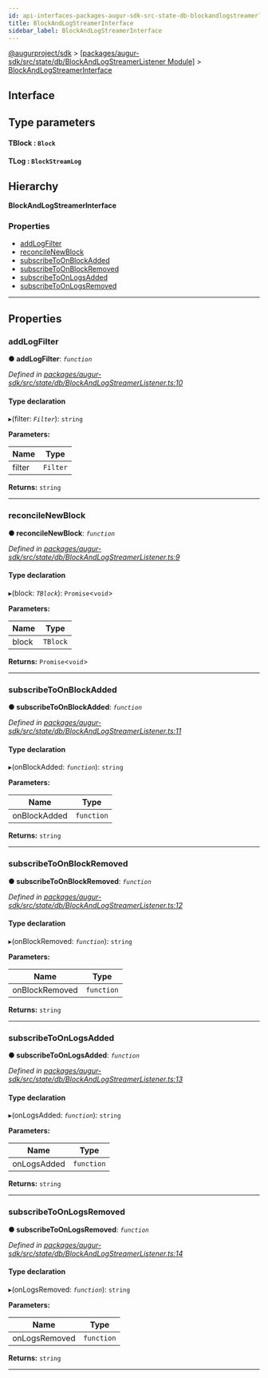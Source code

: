 ```yaml
---
id: api-interfaces-packages-augur-sdk-src-state-db-blockandlogstreamerlistener-blockandlogstreamerinterface
title: BlockAndLogStreamerInterface
sidebar_label: BlockAndLogStreamerInterface
---
```


[@augurproject/sdk](api-readme.md) > [[packages/augur-sdk/src/state/db/BlockAndLogStreamerListener Module]](api-modules-packages-augur-sdk-src-state-db-blockandlogstreamerlistener-module.md) > [BlockAndLogStreamerInterface](api-interfaces-packages-augur-sdk-src-state-db-blockandlogstreamerlistener-blockandlogstreamerinterface.md)

## Interface

## Type parameters
#### TBlock :  `Block`
#### TLog :  `BlockStreamLog`
## Hierarchy

**BlockAndLogStreamerInterface**

### Properties

* [addLogFilter](api-interfaces-packages-augur-sdk-src-state-db-blockandlogstreamerlistener-blockandlogstreamerinterface.md#addlogfilter)
* [reconcileNewBlock](api-interfaces-packages-augur-sdk-src-state-db-blockandlogstreamerlistener-blockandlogstreamerinterface.md#reconcilenewblock)
* [subscribeToOnBlockAdded](api-interfaces-packages-augur-sdk-src-state-db-blockandlogstreamerlistener-blockandlogstreamerinterface.md#subscribetoonblockadded)
* [subscribeToOnBlockRemoved](api-interfaces-packages-augur-sdk-src-state-db-blockandlogstreamerlistener-blockandlogstreamerinterface.md#subscribetoonblockremoved)
* [subscribeToOnLogsAdded](api-interfaces-packages-augur-sdk-src-state-db-blockandlogstreamerlistener-blockandlogstreamerinterface.md#subscribetoonlogsadded)
* [subscribeToOnLogsRemoved](api-interfaces-packages-augur-sdk-src-state-db-blockandlogstreamerlistener-blockandlogstreamerinterface.md#subscribetoonlogsremoved)

---

## Properties

<a id="addlogfilter"></a>

###  addLogFilter

**● addLogFilter**: *`function`*

*Defined in [packages/augur-sdk/src/state/db/BlockAndLogStreamerListener.ts:10](https://github.com/AugurProject/augur/blob/b4365d6894/packages/augur-sdk/src/state/db/BlockAndLogStreamerListener.ts#L10)*

#### Type declaration
▸(filter: *`Filter`*): `string`

**Parameters:**

| Name | Type |
| ------ | ------ |
| filter | `Filter` |

**Returns:** `string`

___
<a id="reconcilenewblock"></a>

###  reconcileNewBlock

**● reconcileNewBlock**: *`function`*

*Defined in [packages/augur-sdk/src/state/db/BlockAndLogStreamerListener.ts:9](https://github.com/AugurProject/augur/blob/b4365d6894/packages/augur-sdk/src/state/db/BlockAndLogStreamerListener.ts#L9)*

#### Type declaration
▸(block: *`TBlock`*): `Promise`<`void`>

**Parameters:**

| Name | Type |
| ------ | ------ |
| block | `TBlock` |

**Returns:** `Promise`<`void`>

___
<a id="subscribetoonblockadded"></a>

###  subscribeToOnBlockAdded

**● subscribeToOnBlockAdded**: *`function`*

*Defined in [packages/augur-sdk/src/state/db/BlockAndLogStreamerListener.ts:11](https://github.com/AugurProject/augur/blob/b4365d6894/packages/augur-sdk/src/state/db/BlockAndLogStreamerListener.ts#L11)*

#### Type declaration
▸(onBlockAdded: *`function`*): `string`

**Parameters:**

| Name | Type |
| ------ | ------ |
| onBlockAdded | `function` |

**Returns:** `string`

___
<a id="subscribetoonblockremoved"></a>

###  subscribeToOnBlockRemoved

**● subscribeToOnBlockRemoved**: *`function`*

*Defined in [packages/augur-sdk/src/state/db/BlockAndLogStreamerListener.ts:12](https://github.com/AugurProject/augur/blob/b4365d6894/packages/augur-sdk/src/state/db/BlockAndLogStreamerListener.ts#L12)*

#### Type declaration
▸(onBlockRemoved: *`function`*): `string`

**Parameters:**

| Name | Type |
| ------ | ------ |
| onBlockRemoved | `function` |

**Returns:** `string`

___
<a id="subscribetoonlogsadded"></a>

###  subscribeToOnLogsAdded

**● subscribeToOnLogsAdded**: *`function`*

*Defined in [packages/augur-sdk/src/state/db/BlockAndLogStreamerListener.ts:13](https://github.com/AugurProject/augur/blob/b4365d6894/packages/augur-sdk/src/state/db/BlockAndLogStreamerListener.ts#L13)*

#### Type declaration
▸(onLogsAdded: *`function`*): `string`

**Parameters:**

| Name | Type |
| ------ | ------ |
| onLogsAdded | `function` |

**Returns:** `string`

___
<a id="subscribetoonlogsremoved"></a>

###  subscribeToOnLogsRemoved

**● subscribeToOnLogsRemoved**: *`function`*

*Defined in [packages/augur-sdk/src/state/db/BlockAndLogStreamerListener.ts:14](https://github.com/AugurProject/augur/blob/b4365d6894/packages/augur-sdk/src/state/db/BlockAndLogStreamerListener.ts#L14)*

#### Type declaration
▸(onLogsRemoved: *`function`*): `string`

**Parameters:**

| Name | Type |
| ------ | ------ |
| onLogsRemoved | `function` |

**Returns:** `string`

___


